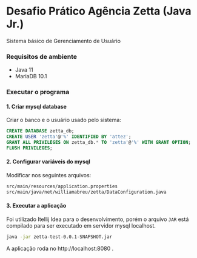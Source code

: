 # Desafio Prático Agência Zetta (Java Jr.)

Sistema básico de Gerenciamento de Usuário

### Requisitos de ambiente

- Java 11
- MariaDB 10.1

### Executar o programa

#### 1. Criar mysql database

Criar o banco e o usuário usado pelo sistema:

```sql
CREATE DATABASE zetta_db;
CREATE USER 'zetta'@'%' IDENTIFIED BY 'attez';
GRANT ALL PRIVILEGES ON zetta_db.* TO 'zetta'@'%' WITH GRANT OPTION;
FLUSH PRIVILEGES;
```

#### 2. Configurar variáveis do mysql

Modificar nos seguintes arquivos:

```bash
src/main/resources/application.properties
src/main/java/net/williamabreu/zetta/DataConfiguration.java
```

#### 3. Executar a aplicação

Foi utilizado Itellij Idea para o desenvolvimento, porém o arquivo ```JAR``` está compilado para ser executado em 
servidor mysql localhost.

```bash
java -jar zetta-test-0.0.1-SNAPSHOT.jar
```

A aplicação roda no http://localhost:8080 .